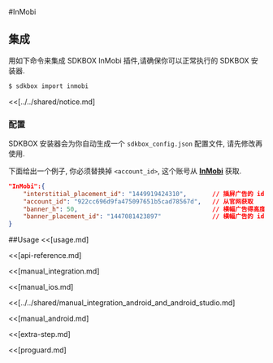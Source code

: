 <!--
Include Base: /Users/jtsm/Chukong-Inc/pr/en/src/inmobi/v3-cpp
-->

#InMobi

## 集成
用如下命令来集成 SDKBOX InMobi 插件,请确保你可以正常执行的 SDKBOX 安装器.
```bash
$ sdkbox import inmobi
```

<<[../../shared/notice.md]

<!--## Configuration
<<[../../shared/sdkbox_cloud.md]
<<[../../shared/remote_application_config.md]-->

### 配置
SDKBOX 安装器会为你自动生成一个 `sdkbox_config.json` 配置文件, 请先修改再使用.

下面给出一个例子, 你必须替换掉 `<account_id>`, 这个账号从 [__InMobi__](http://www.inmobi.com/)
获取.

```json
"InMobi":{
	"interstitial_placement_id": "1449919424310", 		// 插屏广告的 id
    "account_id": "922cc696d9fa475097651b5cad78567d",	// 从官网获取
    "banner_h": 50, 									// 横幅广告得高度
    "banner_placement_id": "1447081423897" 				// 横幅广告的 id, 不需要可以删除
}
```

<!--<<[sdkbox-config-encrypt.md]-->

##Usage
<<[usage.md]

<<[api-reference.md]

<<[manual_integration.md]

<<[manual_ios.md]

<<[../../shared/manual_integration_android_and_android_studio.md]

<<[manual_android.md]

<<[extra-step.md]

<<[proguard.md]
